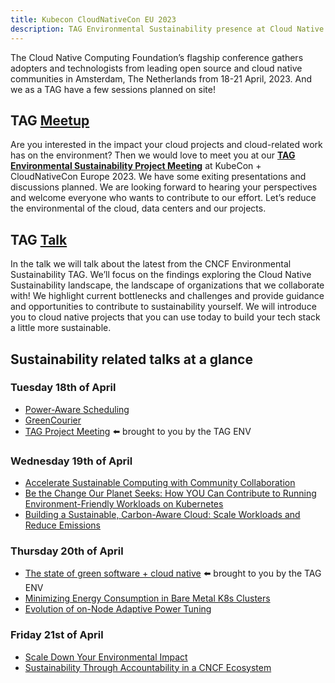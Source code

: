 ```yaml
---
title: Kubecon CloudNativeCon EU 2023
description: TAG Environmental Sustainability presence at Cloud Native Computing Foundation’s flagship conference in Amsterdam, The Netherlands from 18-21 April, 2023.
---
```


The Cloud Native Computing Foundation’s flagship conference gathers adopters and technologists from leading open source and cloud native communities in Amsterdam, The Netherlands from 18-21 April, 2023.
And we as a TAG have a few sessions planned on site!

## TAG [Meetup](https://sched.co/1JWOX)

Are you interested in the impact your cloud projects and cloud-related work has on the environment?
Then we would love to meet you at our [**TAG Environmental Sustainability Project Meeting**](https://sched.co/1JWOX) at KubeCon + CloudNativeCon Europe 2023.
We have some exiting presentations and discussions planned.
We are looking forward to hearing your perspectives and welcome everyone who wants to contribute to our effort.
Let’s reduce the environmental of the cloud, data centers and our projects.

## TAG [Talk](https://sched.co/1Hzd3)

In the talk we will talk about the latest from the CNCF Environmental Sustainability TAG. We’ll focus on the findings exploring the Cloud Native Sustainability landscape, the landscape of organizations that we collaborate with! We highlight current bottlenecks and challenges and provide guidance and opportunities to contribute to sustainability yourself. We will introduce you to cloud native projects that you can use today to build your tech stack a little more sustainable.

## Sustainability related talks at a glance

### Tuesday 18th of April

* [Power-Aware Scheduling](https://sched.co/1HyWC)
* [GreenCourier](https://sched.co/1HyXM)
* [TAG Project Meeting](https://sched.co/1JWOX) ⬅️ brought to you by the TAG ENV

### Wednesday 19th of April

* [Accelerate Sustainable Computing with Community Collaboration](https://sched.co/1HyPf)
* [Be the Change Our Planet Seeks: How YOU Can Contribute to Running Environment-Friendly Workloads on Kubernetes](https://sched.co/1HyW9)
* [Building a Sustainable, Carbon-Aware Cloud: Scale Workloads and Reduce Emissions](https://sched.co/1HyPo)

### Thursday 20th of April

* [The state of green software + cloud native](https://sched.co/1Hzd3) ⬅️ brought to you by the TAG ENV
* [Minimizing Energy Consumption in Bare Metal K8s Clusters](https://sched.co/1HybW)
* [Evolution of on-Node Adaptive Power Tuning](https://sched.co/1Hycj)

### Friday 21st of April

* [Scale Down Your Environmental Impact](https://sched.co/1Hybr)
* [Sustainability Through Accountability in a CNCF Ecosystem](https://sched.co/1HyYK)

